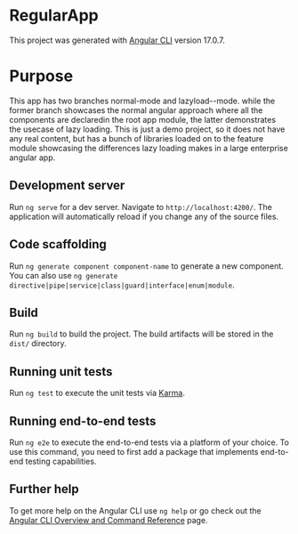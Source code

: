 # RegularApp

This project was generated with [Angular CLI](https://github.com/angular/angular-cli) version 17.0.7.

# Purpose
This app has two branches normal-mode and lazyload--mode. while the former branch showcases the normal angular approach where all the components are declaredin the root app module, the latter demonstrates the usecase of lazy loading. This is just a demo project, so it does not have any real content, but has a bunch of libraries loaded on to the feature module showcasing the differences lazy loading makes in a large enterprise angular app. 

## Development server

Run `ng serve` for a dev server. Navigate to `http://localhost:4200/`. The application will automatically reload if you change any of the source files.

## Code scaffolding

Run `ng generate component component-name` to generate a new component. You can also use `ng generate directive|pipe|service|class|guard|interface|enum|module`.

## Build

Run `ng build` to build the project. The build artifacts will be stored in the `dist/` directory.

## Running unit tests

Run `ng test` to execute the unit tests via [Karma](https://karma-runner.github.io).

## Running end-to-end tests

Run `ng e2e` to execute the end-to-end tests via a platform of your choice. To use this command, you need to first add a package that implements end-to-end testing capabilities.

## Further help

To get more help on the Angular CLI use `ng help` or go check out the [Angular CLI Overview and Command Reference](https://angular.io/cli) page.

